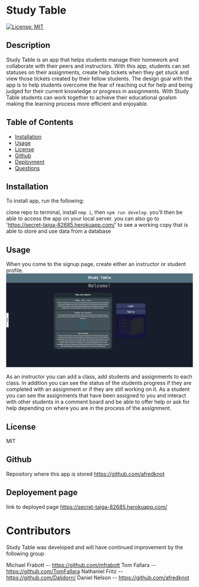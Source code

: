 # Study Table

[![License: MIT](https://img.shields.io/badge/License-MIT-yellow.svg)](https://opensource.org/licenses/MIT)

## Description
Study Table is an app that helps students manage their homework and collaborate with their peers and instructors. With this app, students can set statuses on their assignments, create help tickets when they get stuck and view those tickets created by their fellow students. The design goal with the app is to help students overcome the fear of reaching out for help and being judged for their current knowledge or progress in assignments. With Study Table students can work together to achieve their educational goalsm making the learning process more efficient and enjoyable.

## Table of Contents
* [Installation](#installation)
* [Usage](#usage)
* [License](#license)
* [Github](#github)
* [Deployment](#deployement-page)
* [Questions](#questions)


## Installation
To install app, run the following:

clone repo to terminal, install `nmp i`, then `npm run develop`. you'll then be able to access the app on your local server.
you can also go to 'https://secret-taiga-82685.herokuapp.com/' to see a working copy that is able to store and use data from a database


## Usage
When you come to the signup page, create either an instructor or student profile. 
![](./images/landingpage.png)

As an instructor you can add a class, add students and assignments to each class. In addition you can see the status of the students progress if they are completed with an assignment or if they are still working on it.
As a student you can see the assignments that have been assigned to you and interact with other students in a comment board and be able to offer help or ask for help depending on where you are in the process of the assignment.


## License
MIT

## Github 
Repository where this app is stored
https://github.com/afredknot

## Deployement page
link to deployed page
https://secret-taiga-82685.herokuapp.com/

# Contributors
Study Table was developed and will have continued improvement by the following group

Michael Frabott -- https://github.com/mfrabott
Tom Fallara -- https://github.com/TomFallara
Nathaniel Fritz -- https://github.com/Dalidorn/
Daniel Nelson -- https://github.com/afredknot